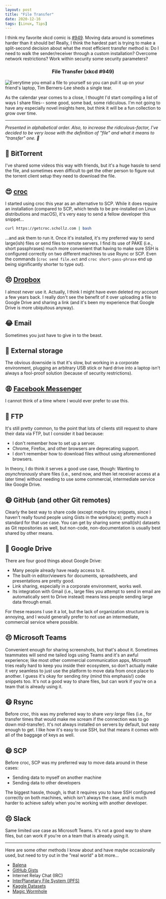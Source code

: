 ```yaml
---
layout: post
title: "File Transfer"
date: 2020-12-16
tags: [Linux, Tips]
---
```


I think my favorite xkcd comic is [#949](https://imgs.xkcd.com/comics/file_transfer.png).
Moving data around is sometimes harder than it should be! Really, I think the
hardest part is trying to make a split-second decision about what the most
efficient transfer method is: Do I need to walk the sender/receiver through
a custom installation? Overcome network restrictions? Work within security some
security parameters?

<h3 style="text-align: center;">File Transfer (xkcd #949)</h3>

![](https://imgs.xkcd.com/comics/file_transfer.png "Everytime you email a file to yourself so you can pull it up on your friend's laptop, Tim Berners-Lee sheds a single tear.")

As the calendar year comes to a close, I thought I'd start compiling a list of
ways I share files-- some good, some bad, some ridiculous. I'm not going to
have any especially novel insights here, but think it will be a fun collection
to grow over time.

---

_Presented in alphabetical order. Also, to increase the ridiculous-factor,
I've decided to be very loose with the definition of "file" and what it means
to "transfer" one. 🐒_

## 🙁 BitTorrent

I've shared some videos this way with friends, but it's a huge hassle to send
the file, and sometimes even difficult to get the other person to figure out
the torrent client setup they need to download the file.

## 😍 [croc](https://github.com/schollz/croc)

I started using croc this year as an alternative to SCP. While it does require
an installation (compared to SCP, which tends to be pre-installed on Linux
distributions and macOS), it's very easy to send a fellow developer this
snippet...

```bash
curl https://getcroc.schollz.com | bash
```

...and ask them to run it. Once it's installed, it's my preferred way to send
large(ish) files or send files to remote servers. I find its use of PAKE (i.e.,
short passphrases) much more convenient that having to make sure SSH is
configured correctly on two different machines to use Rsync or SCP. Even the
commands (`croc send file.ext` and `croc short-pass-phrase` end up being
significantly shorter to type out).

## 😣 [Dropbox](https://www.dropbox.com/)

I almost never use it. Actually, I think I might have even deleted my account
a few years back. I really don't see the benefit of it over uploading a file to
Google Drive and sharing a link (and it's been my experience that Google Drive
is more ubiquitous anyway).

## 😂 Email

Sometimes you just have to give in to the beast.

## 🙁 External storage

The obvious downside is that it's slow, but working in a corporate environment,
plugging an arbitrary USB stick or hard drive into a laptop isn't always
a fool-proof solution (because of security restrictions).

## 😩 [Facebook Messenger](https://www.messenger.com/)

I cannot think of a time where I would ever prefer to use this.

## 🙁 FTP

It's still pretty common, to the point that lots of clients still request to
share their data via FTP, but I consider it bad because:

- I don't remember how to set up a server.
- Chrome, Firefox, and other browsers are deprecating support.
- I don't remember how to download files without using aforementioned
  browsers.

In theory, I do think it serves a good use case, though: Wanting to
_asynchronously_ share files (i.e., send now, and then let receiver access at
a later time) without needing to use some commercial, intermediate service like
Google Drive.

## 😄 GitHub (and other Git remotes)

Clearly the best way to share code (except _maybe_ tiny snippets, since
I haven't really found people using Gists in the workplace); pretty much
a standard for that use case. You can get by sharing some small(ish) datasets
as Git repositories as well, but non-code, non-documentation is usually best
shared by other means.

## 🙂 Google Drive

There are four good things about Google Drive:

- Many people already have ready access to it.
- The built-in editor/viewers for documents, spreadsheets, and presentations
  are pretty good.
- Link sharing, especially in a corporate environment, works well.
- Its integration with Gmail (i.e., large files you attempt to send in email
  are automatically sent to Drive instead) means less people sending large data
  through email.

For these reasons I use it a lot, but the lack of organization structure is
annoying, and I would generally prefer to not use an intermediate, commercial
service where possible.

## 😣 Microsoft Teams

Convenient enough for sharing screenshots, but that's about it. Sometimes
teammates will send me tailed logs using Teams and it's an awful experience;
like most other commercial communication apps, Microsoft tries really hard to
keep you inside their ecosystem, so don't actually make it very seamless to
just use the platform to move data from once place to another. I guess it's
okay for sending _tiny_ (mind this emphasis!) code snippets too. It's not
a good way to share files, but can work if you're on a team that is already
using it.

## 😄 Rsync

Before croc, this was my preferred way to share _very large_ files (i.e., for
transfer times that would make me scream if the connection was to go down
mid-transfer). It's not always installed on servers by default, but easy enough
to get. I like how it's easy to use SSH, but that means it comes with all of
the baggage of keys as well.

## 😄 SCP

Before croc, SCP was my preferred way to move data around in these cases:

- Sending data to myself on another machine
- Sending data to other developers

The biggest hassle, though, is that it requires you to have SSH configured
correctly on both machines, which isn't always the case, and is much harder to
achieve safely when you're working with another developer.

## 😣 Slack

Same limited use case as Microsoft Teams. It's not a good way to share files,
but can work if you're on a team that is already using it.

---

Here are some other methods I know about and have maybe occasionally used,
but need to try out in the "real world" a bit more...

- [Balena]()
- [GitHub Gists](https://gist.github.com/)
- Internet Relay Chat (IRC)
- [InterPlanetary File System (IPFS)](https://github.com/ipfs/ipfs)
- [Kaggle Datasets](https://www.kaggle.com/datasets)
- [Magic Wormhole](https://github.com/warner/magic-wormhole)
